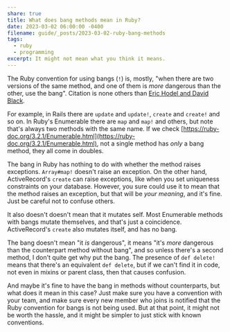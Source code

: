 ```yaml
---
share: true
title: What does bang methods mean in Ruby?
date: 2023-03-02 06:00:00 -0400
filename: guide/_posts/2023-03-02-ruby-bang-methods
tags:
  - ruby
  - programming
excerpt: It might not mean what you think it means.
---
```



The Ruby convention for using bangs (`!`) is, mostly, "when there are two versions of the same method, and one of them is _more_ dangerous than the other, use the bang". Citation is none others than [Eric Hodel and David Black](https://archive.is/mgDiH).

For example, in Rails there are `update` and `update!`, `create` and `create!` and so on. In Ruby's Enumerable there are `map` and `map!` and others, but note that's always two methods with the same name. If we check [https://ruby-doc.org/3.2.1/Enumerable.html](https://ruby-doc.org/3.2.1/Enumerable.html), not a single method has _only_ a bang method, they all come in doubles.

The bang in Ruby has nothing to do with whether the method raises exceptions. `Array#map!` doesn't raise an exception. On the other hand, ActiveRecord's `create` can raise exceptions, like when you set uniqueness constraints on your database. However, you sure could use it to mean that the method raises an exception, but that will be _your meaning_, and it's fine. Just be careful not to confuse others.

It also doesn't doesn't mean that it mutates self. Most Enumerable methods with bangs mutate themselves, and that's just a coincidence. ActiveRecord's `create` also mutates itself, and has no bang.

The bang doesn't mean "it *is* dangerous", it means "it's *more* dangerous than the counterpart method without bang", and so unless there's a second method, I don't quite get why put the bang. The presence of `def delete!` means that there's an equivalent `def delete`, but if we can't find it in code, not even in mixins or parent class, then that causes confusion. 

And maybe it's fine to have the bang in methods without counterparts, but what does it mean in this case? Just make sure you have a convention with your team, and make sure every new member who joins is notified that the Ruby convention for bangs is not being used. But at that point, it might not be worth the hassle, and it might be simpler to just stick with known conventions.